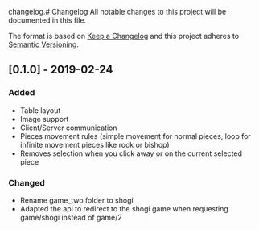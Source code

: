 changelog.# Changelog
All notable changes to this project will be documented in this file.

The format is based on [Keep a Changelog](https://keepachangelog.com/) and this project adheres to [Semantic Versioning](https://semver.org/).

## [0.1.0] - 2019-02-24

### Added
- Table layout
- Image support
- Client/Server communication
- Pieces movement rules (simple movement for normal pieces, loop for infinite movement pieces like rook or bishop)
- Removes selection when you click away or on the current selected piece

### Changed 
- Rename game_two folder to shogi
- Adapted the api to redirect to the shogi game when requesting game/shogi instead of game/2